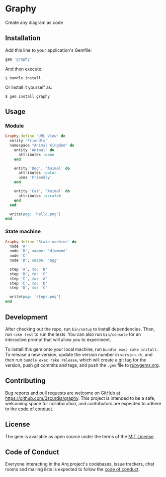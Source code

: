 # Graphy

Create any diagram as code

## Installation

Add this line to your application's Gemfile:

```ruby
gem 'graphy'
```

And then execute:

    $ bundle install

Or install it yourself as:

    $ gem install graphy

## Usage

### Module

```ruby
Graphy.define 'UML View' do
  entity 'Friendly'
  namespace "Animal Kingdom" do
    entity 'Animal' do
      attributes :name
    end

    entity 'Dog', 'Animal' do
      attributes :color
      uses 'Friendly'
    end

    entity 'Cat', 'Animal' do
      attributes :scratch
    end
  end

  write(png: 'hello.png')
end
```

### State machine

```ruby
Graphy.define 'State machine' do
  node 'A'
  node 'B', shape: 'diamond'
  node 'C'
  node 'D', shape: 'egg'

  step 'A', to: 'B'
  step 'B', to: 'C'
  step 'C', to: 'A'
  step 'C', to: 'D'
  step 'D', to: 'C'

  write(png: 'steps.png')
end
```

## Development

After checking out the repo, run `bin/setup` to install dependencies. Then, run `rake test` to run the tests. You can also run `bin/console` for an interactive prompt that will allow you to experiment.

To install this gem onto your local machine, run `bundle exec rake install`. To release a new version, update the version number in `version.rb`, and then run `bundle exec rake release`, which will create a git tag for the version, push git commits and tags, and push the `.gem` file to [rubygems.org](https://rubygems.org).

## Contributing

Bug reports and pull requests are welcome on GitHub at https://github.com/3zcurdia/graphy. This project is intended to be a safe, welcoming space for collaboration, and contributors are expected to adhere to the [code of conduct](https://github.com/3zcurdia/graphy/blob/master/CODE_OF_CONDUCT.md).


## License

The gem is available as open source under the terms of the [MIT License](https://opensource.org/licenses/MIT).

## Code of Conduct

Everyone interacting in the Arq project's codebases, issue trackers, chat rooms and mailing lists is expected to follow the [code of conduct](https://github.com/3zcurdia/graphy/blob/master/CODE_OF_CONDUCT.md).
